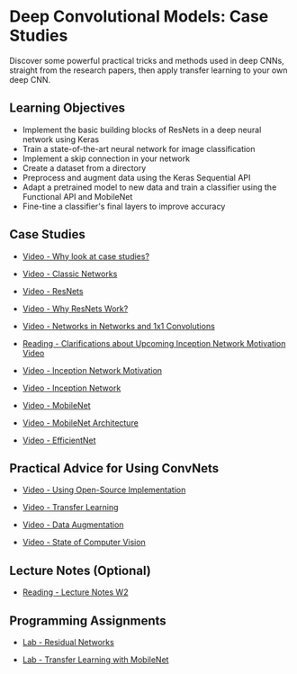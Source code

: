 # Deep Convolutional Models: Case Studies

Discover some powerful practical tricks and methods used in deep CNNs, straight from the research papers, then apply transfer learning to your own deep CNN.

## Learning Objectives

- Implement the basic building blocks of ResNets in a deep neural network using Keras
- Train a state-of-the-art neural network for image classification
- Implement a skip connection in your network
- Create a dataset from a directory
- Preprocess and augment data using the Keras Sequential API
- Adapt a pretrained model to new data and train a classifier using the Functional API and MobileNet
- Fine-tine a classifier's final layers to improve accuracy

## Case Studies

- [Video - Why look at case studies?](https://www.coursera.org/learn/convolutional-neural-networks/lecture/KvAM9/why-look-at-case-studies)

- [Video - Classic Networks](https://www.coursera.org/learn/convolutional-neural-networks/lecture/MmYe2/classic-networks)

- [Video - ResNets](https://www.coursera.org/learn/convolutional-neural-networks/lecture/HAhz9/resnets)

- [Video - Why ResNets Work?](https://www.coursera.org/learn/convolutional-neural-networks/lecture/XAKNO/why-resnets-work)

- [Video - Networks in Networks and 1x1 Convolutions](https://www.coursera.org/learn/convolutional-neural-networks/lecture/ZTb8x/networks-in-networks-and-1x1-convolutions)

- [Reading - Clarifications about Upcoming Inception Network Motivation Video](https://www.coursera.org/learn/convolutional-neural-networks/supplement/NTidE/clarifications-about-upcoming-inception-network-motivation-video)

- [Video - Inception Network Motivation](https://www.coursera.org/learn/convolutional-neural-networks/lecture/5WIZm/inception-network-motivation)

- [Video - Inception Network](https://www.coursera.org/learn/convolutional-neural-networks/lecture/piR0x/inception-network)

- [Video - MobileNet](https://www.coursera.org/learn/convolutional-neural-networks/lecture/B1kPZ/mobilenet)

- [Video - MobileNet Architecture](https://www.coursera.org/learn/convolutional-neural-networks/lecture/9BqTk/mobilenet-architecture)

- [Video - EfficientNet](https://www.coursera.org/learn/convolutional-neural-networks/lecture/ZmOWP/efficientnet)

## Practical Advice for Using ConvNets

- [Video - Using Open-Source Implementation](https://www.coursera.org/learn/convolutional-neural-networks/lecture/WzFCr/using-open-source-implementation)

- [Video - Transfer Learning](https://www.coursera.org/learn/convolutional-neural-networks/lecture/4THzO/transfer-learning)

- [Video - Data Augmentation](https://www.coursera.org/learn/convolutional-neural-networks/lecture/AYzbX/data-augmentation)

- [Video - State of Computer Vision](https://www.coursera.org/learn/convolutional-neural-networks/lecture/D9ra2/state-of-computer-vision)

## Lecture Notes (Optional)

- [Reading - Lecture Notes W2](./Readings/C4_W2.pdf)

## Programming Assignments

- [Lab - Residual Networks](./Labs/Residual_Networks.ipynb)

- [Lab - Transfer Learning with MobileNet](./Labs/Transfer_learning_with_MobileNet_v1.ipynb)